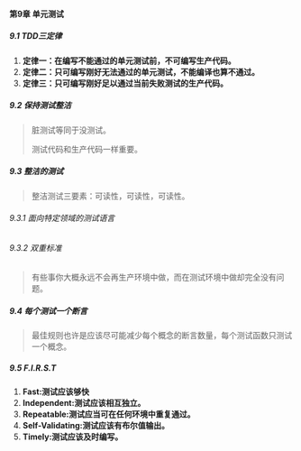 #### 第9章 单元测试

##### 9.1 TDD三定律

1. **定律一：在编写不能通过的单元测试前，不可编写生产代码。**
2. **定律二：只可编写刚好无法通过的单元测试，不能编译也算不通过。**
3. **定律三：只可编写刚好足以通过当前失败测试的生产代码。**

##### 9.2 保持测试整洁

> 脏测试等同于没测试。
>
> 测试代码和生产代码一样重要。

##### 9.3 整洁的测试

> 整洁测试三要素：可读性，可读性，可读性。

###### 9.3.1 面向特定领域的测试语言

###### 9.3.2 双重标准

> 有些事你大概永远不会再生产环境中做，而在测试环境中做却完全没有问题。

##### 9.4 每个测试一个断言

> 最佳规则也许是应该尽可能减少每个概念的断言数量，每个测试函数只测试一个概念。

##### 9.5 F.I.R.S.T

1. **Fast:测试应该够快**
2. **Independent:测试应该相互独立。**
3. **Repeatable:测试应当可在任何环境中重复通过。**
4. **Self-Validating:测试应该有布尔值输出。**
5. **Timely:测试应该及时编写。**













